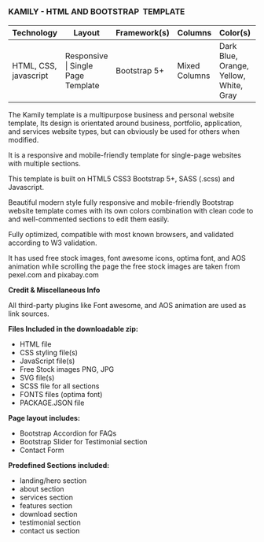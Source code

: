 <h2><strong><span style="font-size: medium;">KAMILY - HTML AND BOOTSTRAP&nbsp; TEMPLATE</span></strong></h2>
<table class="post-table">
<thead>
<tr>
<th>Technology</th>
<th>Layout</th>
<th>Framework(s)</th>
<th>Columns</th>
<th>Color(s)</th>
<th>Browser(s)</th>
</tr>
</thead>
<tbody>
<tr>
<td>HTML, CSS, javascript</td>
<td>Responsive | Single Page Template</td>
<td>Bootstrap 5+</td>
<td>Mixed Columns</td>
<td>Dark Blue, Orange, Yellow, White, Gray</td>
<td>Chrome, Firefox, MS Edge etc.</td>
</tr>
</tbody>
</table>
<p>
The Kamily template is a multipurpose business and personal website template, Its design is orientated around business, portfolio, application, and services website types, but can obviously be used for others when modified.&nbsp;</p><p>It is a responsive and mobile-friendly template for single-page websites with multiple sections.</p><p>This template is built on HTML5 CSS3 Bootstrap 5+, SASS (.scss) and Javascript.&nbsp;</p><p>Beautiful modern style fully responsive and mobile-friendly Bootstrap website template comes with its own colors combination with clean code to and well-commented sections to edit them easily.</p><p>Fully optimized, compatible with most known browsers, and validated according to W3 validation.</p><p>It has used free stock images, font awesome icons, optima font, and AOS animation while scrolling the page the free stock images are taken from pexel.com and pixabay.com&nbsp;</p><p><strong>Credit &amp; Miscellaneous Info</strong>&nbsp;</p><p>All third-party plugins like Font awesome, and AOS animation are used as link sources.&nbsp;</p><p><strong>Files Included in the downloadable zip:</strong></p>
<ul>
 	<li>HTML file</li>
 	<li>CSS styling file(s)</li>
 	<li>JavaScript file(s)</li>
 	<li>Free Stock images PNG, JPG</li>
 	<li>SVG file(s)</li>
 	<li>SCSS file for all sections</li>
 	<li>FONTS files (optima font)</li>
 	<li>PACKAGE.JSON file</li>
</ul>
<p><strong>Page layout includes:</strong></p>
<ul>
 	<li>Bootstrap Accordion for FAQs</li>
 	<li>Bootstrap Slider for Testimonial section</li>
 	<li>Contact Form</li>
</ul>
<p style="text-align: left;"><strong>Predefined Sections included:</strong></p>

<div>
<ul>
 	<li>landing/hero section</li>
 	<li>about section</li>
 	<li>services section</li>
 	<li>features section</li>
 	<li>download section</li>
 	<li>testimonial section</li>
 	<li>contact us section</li>
</ul>
